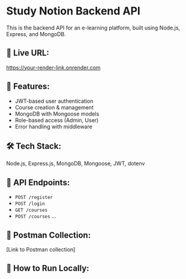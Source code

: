 # Study Notion Backend API

This is the backend API for an e-learning platform, built using Node.js, Express, and MongoDB.

## 🔗 Live URL:
https://your-render-link.onrender.com

## 📂 Features:
- JWT-based user authentication
- Course creation & management
- MongoDB with Mongoose models
- Role-based access (Admin, User)
- Error handling with middleware

## 🛠️ Tech Stack:
Node.js, Express.js, MongoDB, Mongoose, JWT, dotenv

## 🧪 API Endpoints:
- `POST /register`
- `POST /login`
- `GET /courses`
- `POST /courses`
...

## 📮 Postman Collection:
[Link to Postman collection]

## 🚀 How to Run Locally:
